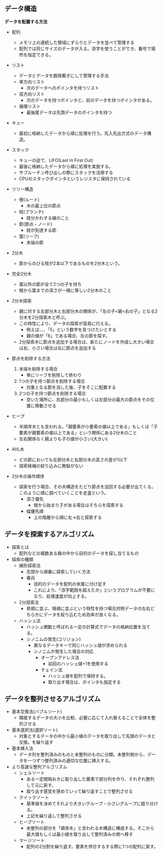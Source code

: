 ## データ構造
**データを配置する方法**
- 配列
  - メモリ上の連続した領域にずらりとデータを並べて管理する
  - 配列では同じサイズのデータが入る。添字を使うことができ、番号で場所を指定できる。
- リスト
  - データとデータを数珠繋ぎにして管理する手法
  - 単方向リスト
    - 次のデータへのポインタを持つリスト
  - 双方向リスト
    - 次のデータを持つポインタと、前のデータを持つポインタがある。
  - 循環リスト
    - 最後尾データは先頭データのポインタを持つ
- キュー
  - 最初に格納したデータから順に処理を行う。先入先出方式のデータ構造。
- スタック
  - キューの逆で、LIFO(Last In First Out)
  - 最後に格納したデータから順に処理を実施する。
  - サブルーチン呼び出しの際にスタックを活用する
  - CPUのスタックポインタというレジスタに保持されている

- ツリー構造
  - 根(ルート)
    - 木の最上位の節点
  - 枝(ブランチ)
    - 枝分かれする線のこと
  - 節(節点・ノード)
    - 枝が到達する節
  - 葉(リーフ)
    - 末端の節
- 2分木
  - 節からのびる枝が2本以下であるものを2分木という。
- 完全2分木
  - 葉以外の節が全て2つの子を持ち
  - 根から葉までの深さが一様に等しい2分木のこと
- 2分木探索
  - 親に対する左部分木と右部分木の関係が、「左の子<親<右の子」となる2分木を2分探索木と呼ぶ。
  - この特性により、データの探索が容易に行える。
    - 例えば、、、「5」という数字を見つけたいとする
    - 親の値が「6」である場合、左の節を探す。
  - 2分探索木に節点を追加する場合は、新たにノードを作成し大きい場合は右、小さい場合は左に節点を追加する
- 節点を削除する方法
  1. 末端を削除する場合
      - 単にリーフを削除して終わり
  2. 1つの子を持つ節点を削除する場合
      - 対象となる節を消した後、子をそこに配置する
  3. 2つの子を持つ節点を削除する場合
      - 空いた場所に、右部分の最小もしくは左部分の最大の節点をその位置に移動させる
- ヒープ
  - 半順序木とも言われる。「親要素が小要素の値以上である」もしくは「子要素が親要素の値以上である」という関係にある2分木のこと
  - 左右関係なく親よりも子の値が小さい(大きい)
- AVL木
  - どの節においても左部分木と右部分木の高さの差が1以下
  - 探索候補の絞り込みに無駄がない
- 2分木の操作順序
  - 探索を行う場合、その木構造をたどり節点を巡回する必要が出てくる。このように順に調べていくことを走査という。
    - 深さ優先
      - 根から始まり子がある場合はそちらを探索する
    - 幅優先順
      - 上の階層から順に左→右と探索する
## データを探索するアルゴリズム
- 探索とは
  - 配列などの複数ある箱の中から目的のデータを探し当てるもの
- 探索の種類
  - 線形探索法
    - 先頭から順番に探索していく方法
    - 番兵
      - 目的のデータを配列の末尾に付け足す
      - これにより、「添字範囲を超えたか」というプログラムが不要になり、処理速度が向上する。
  - 2分探索法
    - 昇順に並ぶ、降順に並ぶという特性を持つ場合対照データの左右どちらかにデータを絞り込むため効率が良くなる。
  - ハッシュ法
    - ハッシュ関数と呼ばれる一定の計算式でデータの格納位置を当てる。
    - シノニムの発生(コリジョン)
      - 異なるデータキーで同じハッシュ値が求められる
      - シノニムが発生した場合の対応
        - オープンアドレス法
          - 前回のハッシュ値+1を使用する
        - チェイン法
          - ハッシュ値を配列で保持する。
          - 取り出す場合は、ポインタも指定する

## データを整列させるアルゴリズム
- 基本交換法(バブルソート)
  - 隣接するデータの大小を比較、必要に応じて入れ替えることで全体を整列させる
- 基本選択法(選択ソート)
  - 対象とするデータの中から最小値のデータを取り出して先頭のデータと交換。を繰り返す
- 基本挿入法
  - データ列を整列済みのものと未整列のものに分類。未整列側から、データを一つずつ整列済みの適切な位置に挿入する。
- より高速な整列アルゴリズム
  - シェルソート
    - ある一定間隔おきに取り出した要素で部分列を作り、それぞれ整列して元に戻す。
    - 取り出す感覚を狭めていって繰り返すことで整列させる
  - クイックソート
    - 基準値を決めてそれより大きいグループ・小さいグループに振り分ける。
    - 上記を繰り返して整列させる
  - ヒープソート
    - 未整列の部分を「順序木」と言われる木構造に構成する。そこから最大値もしくは最小値を取り出して整列済みの側へ移す
  - マージソート
    - 配列の2分割を繰り返す。要素を併合するする際に1つの配列に戻す。
